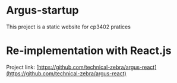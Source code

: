 # Argus-startup
This project is a static website for cp3402 pratices

# Re-implementation with React.js
Project link: [https://github.com/technical-zebra/argus-react](https://github.com/technical-zebra/argus-react)
